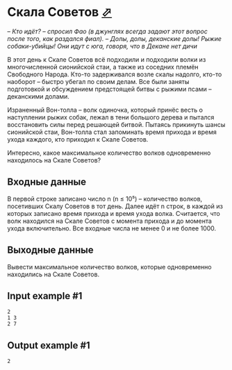 # Скала Советов [⬀](https://www.e-olymp.com/en/contests/9608/problems/84252)
*– Кто идёт? – спросил Фао (в джунглях всегда задают этот вопрос после того, как раздался фиал).
– Долы, долы, деканские долы! Рыжие собаки-убийцы! Они идут с юга, говоря, что в Декане нет дичи*

В этот день к Скале Советов всё подходили и подходили волки из многочисленной сионийской стаи, а также из соседних племён Свободного Народа. Кто-то задерживался возле скалы надолго, кто-то наоборот – быстро убегал по своим делам. Все были заняты подготовкой и обсуждением предстоящей битвы с рыжими псами – деканскими долами.

Израненный Вон-толла – волк одиночка, который принёс весть о наступлении рыжих собак, лежал в тени большого дерева и пытался восстановить силы перед решающей битвой. Пытаясь прикинуть шансы сионийской стаи, Вон-толла стал запоминать время прихода и время ухода каждого, кто приходил к Скале Советов.

Интересно, какое максимальное количество волков одновременно находилось на Скале Советов?

## Входные данные

В первой строке записано число n (n ≤ 10⁵) – количество волков, посетивших Скалу Советов в тот день. Далее идёт n строк, в каждой из которых записано время прихода и время ухода волка. Считается, что волк находился на Скале Советов с момента прихода и до момента ухода включительно. Все входные числа не менее 0 и не более 1000.

## Выходные данные

Вывести максимальное количество волков, которые одновременно находились на Скале Советов.

## Input example #1
```
2
1 3
2 7
```

## Output example #1
```
2
```
